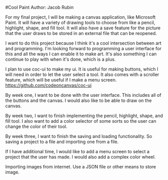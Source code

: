 #Cool Paint
Author: Jacob Rubin

For my final project, I will be making a canvas application,
like Microsoft Paint. It will have a variety of drawing tools
to choose from like a pencil, highlight, shape, and fill tool. It will
also have a save feature for the picture that the user draws to be
stored in an external file that can be reopened. 

I want to do this project because I think it's a cool intersection
between art and programming. I'm looking forward to programming
a user interface for this and all the ways I can enable it to 
make art. It's also something I can continue to play with when it's
done, which is a plus.

I plan to use coc-ui to make my ui. 
It is useful for making buttons, which I will need in order
to let the user select a tool. It also comes with a scroller
feature, which will be useful if I make a menu screen.
https://github.com/codeoncanvas/coc-ui

By week one, I want to be done with the user interface. This
includes all of the buttons and the canvas. I would also like
to be able to draw on the canvas.

By week two, I want to finish implementing the pencil, highlight,
shape, and fill tool. I also want to add a color selector of
some sorts so the user can change the color of their tool.

By week three, I want to finish the saving and loading functionality. 
So saving a project to a file and importing one from a file.

If I have additional time, I would like to add a menu screen to 
select a project that the user has made. I would also add
a complex color wheel. 

Importing images from internet. Use a JSON file or other means 
to store image.